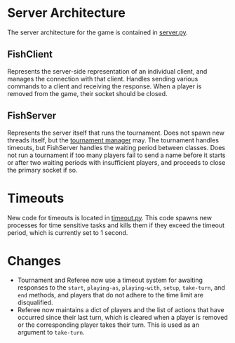 # Server Architecture

The server architecture for the game is contained in [server.py](server.py).

## FishClient

Represents the server-side representation of an individual client, and manages the connection with that client. Handles sending various commands to a client and receiving the response. When a player is removed from the game, their socket should be closed.

## FishServer

Represents the server itself that runs the tournament. Does not spawn new threads itself, but the [tournament manager](../Admin/manager.py) may. The tournament handles timeouts, but FishServer handles the waiting period between classes. Does not run a tournament if too many players fail to send a name before it starts or after two waiting periods with insufficient players, and proceeds to close the primary socket if so.

# Timeouts

New code for timeouts is located in [timeout.py](timeout.py). This code spawns new processes for time sensitive tasks and kills them if they exceed the timeout period, which is currently set to 1 second.

# Changes

- Tournament and Referee now use a timeout system for awaiting responses to the `start`, `playing-as`, `playing-with`, `setup`, `take-turn`, and `end` methods, and players that do not adhere to the time limit are disqualified.
- Referee now maintains a dict of players and the list of actions that have occurred since their last turn, which is cleared when a player is removed or the corresponding player takes their turn. This is used as an argument to `take-turn`.
